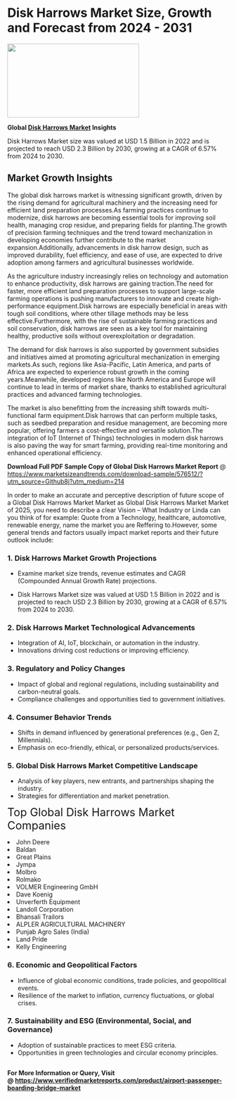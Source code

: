 <H1>Disk Harrows Market Size, Growth and Forecast from 2024 - 2031</H1><img class="aligncenter size-medium wp-image-584254" src="https://thirdeyenews.in/wp-content/uploads/2024/09/Global-Market-Research-300x168.jpeg" alt="" width="300" height="168" /><p><strong>Global&nbsp;<a href="https://www.marketsizeandtrends.com/download-sample/576512/?utm_source=Github8j?utm_medium=214">Disk Harrows Market</a> Insights</strong></p><p>Disk Harrows Market size was valued at USD 1.5 Billion in 2022 and is projected to reach USD 2.3 Billion by 2030, growing at a CAGR of 6.57% from 2024 to 2030.</p><p><h2>Market Growth Insights</h2> <p>The global disk harrows market is witnessing significant growth, driven by the rising demand for agricultural machinery and the increasing need for efficient land preparation processes.As farming practices continue to modernize, disk harrows are becoming essential tools for improving soil health, managing crop residue, and preparing fields for planting.The growth of precision farming techniques and the trend toward mechanization in developing economies further contribute to the market expansion.Additionally, advancements in disk harrow design, such as improved durability, fuel efficiency, and ease of use, are expected to drive adoption among farmers and agricultural businesses worldwide.</p> <p>As the agriculture industry increasingly relies on technology and automation to enhance productivity, disk harrows are gaining traction.The need for faster, more efficient land preparation processes to support large-scale farming operations is pushing manufacturers to innovate and create high-performance equipment.Disk harrows are especially beneficial in areas with tough soil conditions, where other tillage methods may be less effective.Furthermore, with the rise of sustainable farming practices and soil conservation, disk harrows are seen as a key tool for maintaining healthy, productive soils without overexploitation or degradation.</p> <p>The demand for disk harrows is also supported by government subsidies and initiatives aimed at promoting agricultural mechanization in emerging markets.As such, regions like Asia-Pacific, Latin America, and parts of Africa are expected to experience robust growth in the coming years.Meanwhile, developed regions like North America and Europe will continue to lead in terms of market share, thanks to established agricultural practices and advanced farming technologies.</p> <p>The market is also benefitting from the increasing shift towards multi-functional farm equipment.Disk harrows that can perform multiple tasks, such as seedbed preparation and residue management, are becoming more popular, offering farmers a cost-effective and versatile solution.The integration of IoT (Internet of Things) technologies in modern disk harrows is also paving the way for smart farming, providing real-time monitoring and enhanced operational efficiency.</p> <p><span class=""><strong>Download Full PDF Sample Copy of Global Disk Harrows Market Report</strong> @ <a href="https://www.marketsizeandtrends.com/download-sample/576512/?utm_source=Github8j?utm_medium=214" target="_blank">https://www.marketsizeandtrends.com/download-sample/576512/?utm_source=Github8j?utm_medium=214</a></span></p><p>In order to make an accurate and perceptive description of future scope of a Global&nbsp;Disk Harrows Market Market as Global&nbsp;Disk Harrows Market Market of 2025, you need to describe a clear Vision &ndash; What Industry or Linda can you think of for example: Quote from a Technology, healthcare, automotive, renewable energy, name the market you are Reffering to.However, some general trends and factors usually impact market reports and their future outlook include:</p><h3>1.&nbsp;<strong>Disk Harrows Market Growth Projections</strong></h3><ul><li>Examine market size trends, revenue estimates and CAGR (Compounded Annual Growth Rate) projections.</li><li><p>Disk Harrows Market size was valued at USD 1.5 Billion in 2022 and is projected to reach USD 2.3 Billion by 2030, growing at a CAGR of 6.57% from 2024 to 2030.</p></li></ul><h3>2.&nbsp;<strong>Disk Harrows Market Technological Advancements</strong></h3><ul><li>Integration of AI, IoT, blockchain, or automation in the industry.</li><li>Innovations driving cost reductions or improving efficiency.</li></ul><h3>3.&nbsp;<strong>Regulatory and Policy Changes</strong></h3><ul><li>Impact of global and regional regulations, including sustainability and carbon-neutral goals.</li><li>Compliance challenges and opportunities tied to government initiatives.</li></ul><h3>4.&nbsp;<strong>Consumer Behavior Trends</strong></h3><ul><li>Shifts in demand influenced by generational preferences (e.g., Gen Z, Millennials).</li><li>Emphasis on eco-friendly, ethical, or personalized products/services.</li></ul><h3>5.&nbsp;<strong>Global Disk Harrows Market Competitive Landscape</strong></h3><ul><li>Analysis of key players, new entrants, and partnerships shaping the industry.</li><li>Strategies for differentiation and market penetration.</li></ul><p data-pm-slice="1 1 []"><span style="color: inherit; font-family: inherit; font-size: 25px;">Top Global Disk Harrows Market Companies</span></p><div class="" data-test-id=""><p><li>John Deere</li><li> Baldan</li><li> Great Plains</li><li> Jympa</li><li> Molbro</li><li> Rolmako</li><li> VOLMER Engineering GmbH</li><li> Dave Koenig</li><li> Unverferth Equipment</li><li> Landoll Corporation</li><li> Bhansali Trailors</li><li> ALPLER AGRICULTURAL MACHINERY</li><li> Punjab Agro Sales (India)</li><li> Land Pride</li><li> Kelly Engineering</li></p></div><h3>6.&nbsp;<strong>Economic and Geopolitical Factors</strong></h3><ul><li>Influence of global economic conditions, trade policies, and geopolitical events.</li><li>Resilience of the market to inflation, currency fluctuations, or global crises.</li></ul><h3>7.&nbsp;<strong>Sustainability and ESG (Environmental, Social, and Governance)</strong></h3><ul><li>Adoption of sustainable practices to meet ESG criteria.</li><li>Opportunities in green technologies and circular economy principles.</li></ul><h2><strong style="font-size: 14px;">For More Information or Query, Visit @&nbsp;</strong><a style="background-color: #ffffff; font-size: 14px;" href="https://www.marketsizeandtrends.com/report/disk-harrows-market/" target="_blank">https://www.verifiedmarketreports.com/product/airport-passenger-boarding-bridge-market</a></h2>